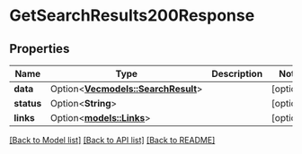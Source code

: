 # GetSearchResults200Response

## Properties

Name | Type | Description | Notes
------------ | ------------- | ------------- | -------------
**data** | Option<[**Vec<models::SearchResult>**](SearchResult.md)> |  | [optional]
**status** | Option<**String**> |  | [optional]
**links** | Option<[**models::Links**](Links.md)> |  | [optional]

[[Back to Model list]](../README.md#documentation-for-models) [[Back to API list]](../README.md#documentation-for-api-endpoints) [[Back to README]](../README.md)


